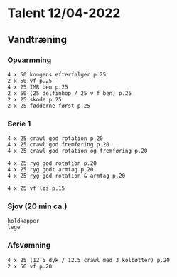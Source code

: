 # Talent 12/04-2022

## Vandtræning
### Opvarmning
    4 x 50 kongens efterfølger p.25
    2 x 50 vf p.25
    4 x 25 IMR ben p.25
    2 x 50 (25 delfinhop / 25 v f ben) p.25
    2 x 25 skode p.25
    2 x 25 fødderne først p.25

### Serie 1
    4 x 25 crawl god rotation p.20
    4 x 25 crawl god fremføring p.20
    4 x 25 crawl god rotation og fremføring p.20

    4 x 25 ryg god rotation p.20
    4 x 25 ryg godt armtag p.20
    4 x 25 ryg god rotation & armtag p.20

    4 x 25 vf løs p.15

### Sjov (20 min ca.)
    holdkapper
    lege

### Afsvømning
    4 x 25 (12.5 dyk / 12.5 crawl med 3 kolbøtter) p.20
    2 x 50 vf p.20